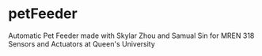 # petFeeder
Automatic Pet Feeder made with Skylar Zhou and Samual Sin for MREN 318 Sensors and Actuators at Queen's University
